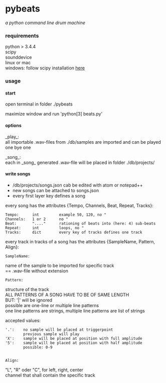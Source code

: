 # pybeats
_a python command line drum machine_

### requirements
python > 3.4.4  
scipy  
sounddevice  
linux or mac  
windows: follow scipy installation [here](http://www.lfd.uci.edu/~gohlke/pythonlibs/)

### usage
#### start
open terminal in folder ./pybeats  
  
maximize window and run 'python[3] beats.py'

#### options
\_play\_:  
all importable .wav-files from ./db/samples are imported and can be played one bye one  

\_song\_:  
each in \_song\_ generated .wav-file will be placed in folder ./db/projects/

#### write songs
- /db/projects/songs.json cab be edited with atom or notepad++  
- new songs can be attached to songs.json  
- every first layer key defines a song  
  
every song has the attributes {Tempo, Channels, Beat, Repeat, Tracks}:

	Tempo:		int			example 50, 120, no "
	Channels:	1 or 2		no "
	Beat:		"...."		rationing of beats into (here: 4) sub-beats
	Repeat:		int			loops, no "
	Tracks:		dict		every key of tracks defines one track


every track in tracks of a song has the attributes {SampleName, Pattern, Align}:  
  
	SampleName:  
name of the sample to be imported for specific track  
== .wav-file without extension  
  
  
	Pattern:  
structure of the track  
ALL PATTERNS OF A SONG HAVE TO BE OF SAME LENGTH  
BUT: '|' will be ignored  
possible are one-line or multiple line patterns  
one line patterns are strings, multiple line patterns are list of strings  
  
accepted values:
              
	'.':    no sample will be placed at triggerpoint
			previous sample will play
	'X':    sample will be placed at position with full amplitude
	'5':    sample will be placed at position with half amplitude
			possible: 0-9  
  
  
  	Align:  
  "L", "R" oder "C", for left, right, center  
  channel that shall contain the specific track
